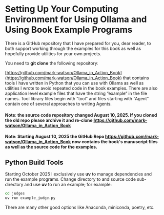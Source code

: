 # Setting Up Your Computing Environment for Using Ollama and Using Book Example Programs


There is a GitHub repository that I have prepared for you, dear reader, to both support working through the examples for this book as well as hopefully provide utilities for your own projects.

You need to **git clone** the following repository:

[https://github.com/mark-watson/Ollama_in_Action_Book](https://github.com/mark-watson/Ollama_in_Action_Book) that contains tools I have written in Python that you can use with Ollama as well as utilities I wrote to avoid repeated code in the book examples. There are also application level example files that have the string “example” in the file names. Tool library files begin with “tool” and files starting with “Agent” contain one of several approaches to writing Agents.

#### Note: the source code repository changed August 10, 2025. If you cloned the old repo please archive it and re-clone  https://github.com/mark-watson/Ollama_in_Action_Book

#### Note: Starting August 10, 2025 the GitHub Repo https://github.com/mark-watson/Ollama_in_Action_Book now contains the book's manuscript files as well as the source code for the examples.


## Python Build Tools

Starting October 2025 I exclusively use **uv** to manage dependencies and run the example programs. Change directory to and source code sub-directory and use **uv** to run an example; for example:

```bash
cd judges
uv run example_judge.py
```
 
 There are many other good options like Anaconda, miniconda, poetry, etc.
 
 